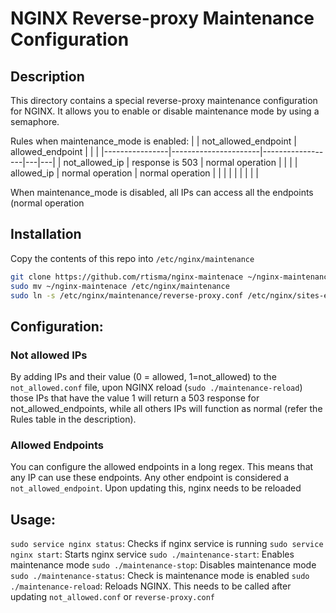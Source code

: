 # NGINX Reverse-proxy Maintenance Configuration

## Description
This directory contains a special reverse-proxy maintenance configuration for NGINX. It allows you to enable or disable maintenance mode by using a semaphore. 

Rules when maintenance_mode is enabled:
|                | not_allowed_endpoint | allowed_endpoint |   |   |
|----------------|----------------------|------------------|---|---|
| not_allowed_ip |    response is 503   |  normal operation |   |   |
| allowed_ip     |    normal operation   |  normal operation |   |   |
|                |                      |                  |   |   |

When maintenance_mode is disabled, all IPs can access all the endpoints (normal operation

## Installation
Copy the contents of this repo into `/etc/nginx/maintenance`

```bash
git clone https://github.com/rtisma/nginx-maintenace ~/nginx-maintenance
sudo mv ~/nginx-maintenace /etc/nginx/maintenance
sudo ln -s /etc/nginx/maintenance/reverse-proxy.conf /etc/nginx/sites-enabled/reverse-proxy.conf
```

## Configuration:
### Not allowed IPs
By adding IPs and their value (0 = allowed, 1=not_allowed) to the `not_allowed.conf` file, upon NGINX reload (`sudo ./maintenance-reload`)
those IPs that have the value 1 will return a 503 response for not_allowed_endpoints, while all others IPs will function
as normal (refer the Rules table in the description).

### Allowed Endpoints
You can configure the allowed endpoints in a long regex. This means that any IP can use these endpoints. 
Any other endpoint is considered a `not_allowed_endpoint`. Upon updating this, nginx needs to be reloaded

## Usage:

`sudo service nginx status`: Checks if nginx service is running
`sudo service nginx start`: Starts nginx service
`sudo ./maintenance-start`: Enables maintenance mode
`sudo ./maintenance-stop`: Disables maintenance mode
`sudo ./maintenance-status`: Check is maintenance mode is enabled
`sudo ./maintenance-reload`: Reloads NGINX. This needs to be called after updating `not_allowed.conf` or `reverse-proxy.conf`




